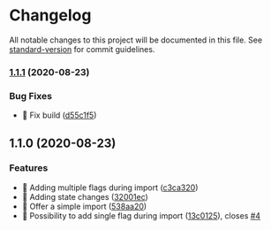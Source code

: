 # Changelog

All notable changes to this project will be documented in this file. See [standard-version](https://github.com/conventional-changelog/standard-version) for commit guidelines.

### [1.1.1](https://github.com/XmXGamer/ngx-feature-flags-testing/compare/v1.1.0...v1.1.1) (2020-08-23)


### Bug Fixes

* 🐛 Fix build ([d55c1f5](https://github.com/XmXGamer/ngx-feature-flags-testing/commit/d55c1f546abf1ba3c64660c1eda5fc89ecdef473))

## 1.1.0 (2020-08-23)


### Features

* 🎸 Adding multiple flags during import ([c3ca320](https://github.com/XmXGamer/ngx-feature-flags-testing/commit/c3ca320d1775d88b44d8ffa4626e9d32bcbc2b63))
* 🎸 Adding state changes ([32001ec](https://github.com/XmXGamer/ngx-feature-flags-testing/commit/32001ece276f0605a2af06c317fa66ba20c189d7))
* 🎸 Offer a simple import ([538aa20](https://github.com/XmXGamer/ngx-feature-flags-testing/commit/538aa200e7dec273db8005092d0b53d8c5d76586))
* 🎸 Possibility to add single flag during import ([13c0125](https://github.com/XmXGamer/ngx-feature-flags-testing/commit/13c01254377e61d166412b0eddae3a4623f2661c)), closes [#4](https://github.com/XmXGamer/ngx-feature-flags-testing/issues/4)
